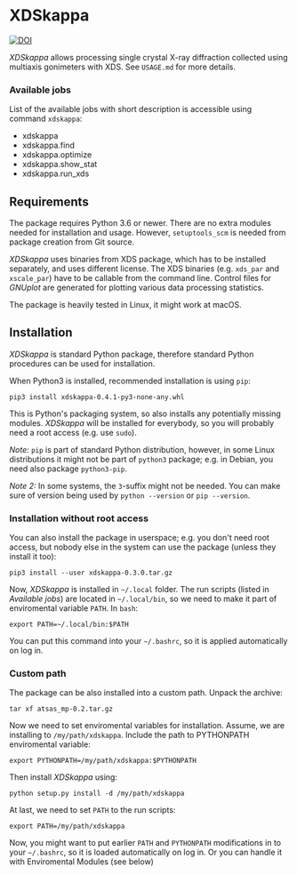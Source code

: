 # XDSkappa

[![DOI](https://zenodo.org/badge/499473647.svg)](https://zenodo.org/badge/latestdoi/499473647)

*XDSkappa* allows processing single crystal X-ray diffraction collected using multiaxis gonimeters with XDS. See `USAGE.md` for more details.

### Available jobs
List of the available jobs with short description is accessible using command `xdskappa`:
* xdskappa
* xdskappa.find
* xdskappa.optimize
* xdskappa.show_stat
* xdskappa.run_xds


## Requirements
The package requires Python 3.6 or newer. There are no extra modules needed for installation and usage. However, `setuptools_scm` is needed from package creation from Git source.

*XDSkappa* uses binaries from XDS package, which has to be installed separately, and uses different license. The XDS binaries (e.g. `xds_par` and `xscale_par`) have to be callable from the command line. Control files for *GNUplot* are generated for plotting various data processing statistics.

The package is heavily tested in Linux, it might work at macOS. 

## Installation
*XDSkappa* is standard Python package, therefore standard Python procedures can be used for installation. 

When Python3 is installed, recommended installation is using `pip`: 

```
pip3 install xdskappa-0.4.1-py3-none-any.whl
```

This is Python's packaging system, so also installs any potentially missing modules. *XDSkappa* will be installed for everybody, so you will probably need a root access (e.g. use `sudo`).


*Note:* `pip` is part of standard Python distribution, however, in some Linux distributions it might not be part of `python3` package; e.g. in Debian, you need also package `python3-pip`.

*Note 2:* In some systems, the `3`-suffix might not be needed. You can make sure of version being used by `python --version` or `pip --version`.

### Installation without root access

You can also install the package in userspace; e.g. you don't need root access, but nobody else in the system can use the package (unless they install it too):

```
pip3 install --user xdskappa-0.3.0.tar.gz
```

Now, *XDSkappa* is installed in `~/.local` folder. The run scripts (listed in *Available jobs*) are located in `~/.local/bin`, so we need to make it part of enviromental variable `PATH`. In `bash`:

```
export PATH=~/.local/bin:$PATH
```

You can put this command into your `~/.bashrc`, so it is applied automatically on log in.


### Custom path
The package can be also installed into a custom path. Unpack the archive:

```
tar xf atsas_mp-0.2.tar.gz
```

Now we need to set enviromental variables for installation. Assume, we are installing to `/my/path/xdskappa`. Include the path to PYTHONPATH enviromental variable:

```
export PYTHONPATH=/my/path/xdskappa:$PYTHONPATH
```

Then install *XDSkappa* using:

```
python setup.py install -d /my/path/xdskappa
```

At last, we need to set `PATH` to the run scripts:

```
export PATH=/my/path/xdskappa
```

Now, you might want to put earlier `PATH` and `PYTHONPATH` modifications in to your `~/.bashrc`, so it is loaded automatically on log in. Or you can handle it with Enviromental Modules (see below)


